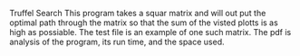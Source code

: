 Truffel Search 
This program takes a squar matrix and will out put the optimal path through the matrix so that the sum of the visted plotts is as high as possiable. 
The test file is an example of one such matrix.
The pdf is analysis of the program, its run time, and the space used.

